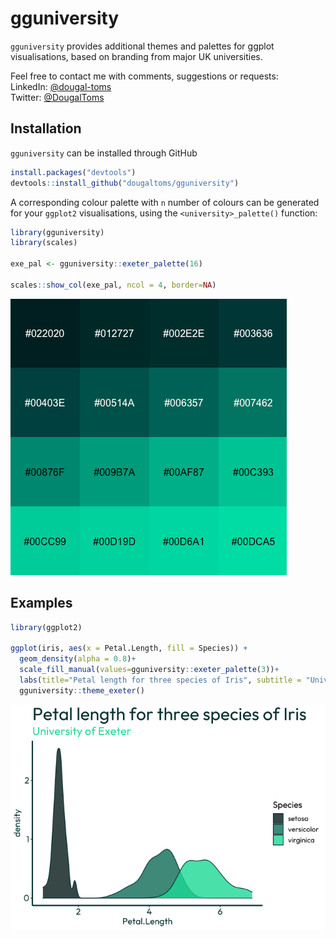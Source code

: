 
<!-- README.md is generated from README.Rmd. Please edit that file -->

# gguniversity

`gguniversity` provides additional themes and palettes for ggplot
visualisations, based on branding from major UK universities.

Feel free to contact me with comments, suggestions or requests: <br />
LinkedIn: [@dougal-toms](https://www.linkedin.com/in/dougal-toms/)<br />
Twitter: [@DougalToms](https://www.twitter.com/DougalToms)

## Installation

`gguniversity` can be installed through GitHub

``` r
install.packages("devtools")
devtools::install_github("dougaltoms/gguniversity")
```

A corresponding colour palette with `n` number of colours can be
generated for your `ggplot2` visualisations, using the
`<university>_palette()` function:

``` r
library(gguniversity)
library(scales)

exe_pal <- gguniversity::exeter_palette(16)

scales::show_col(exe_pal, ncol = 4, border=NA)
```

![](https://github.com/dougaltoms/gguniversity/blob/main/README_files/figure-gfm/unnamed-chunk-2-1.png)<!-- -->

## Examples

``` r
library(ggplot2)

ggplot(iris, aes(x = Petal.Length, fill = Species)) +
  geom_density(alpha = 0.8)+
  scale_fill_manual(values=gguniversity::exeter_palette(3))+
  labs(title="Petal length for three species of Iris", subtitle = "University of Exeter")+
  gguniversity::theme_exeter()
```

![](README_files/figure-gfm/unnamed-chunk-3-1.png)<!-- -->

